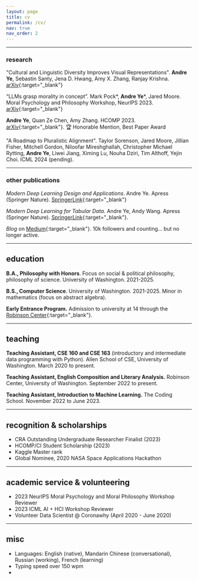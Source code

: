 ```yaml
---
layout: page
title: cv
permalink: /cv/
nav: true
nav_order: 2
---
```


---

### research

"Cultural and Linguistic Diversity Improves Visual Representations". 
**Andre Ye**, Sebastin Santy, Jena D. Hwang, Amy X. Zhang, Ranjay Krishna.
[arXiv](https://arxiv.org/abs/2310.14356){:target="_blank"}

“LLMs grasp morality in concept”. 
Mark Pock*, **Andre Ye***, Jared Moore.
Moral Psychology and Philosophy Workshop, NeurIPS 2023.
[arXiv](https://arxiv.org/abs/2310.14356){:target="_blank"}

**Andre Ye**, Quan Ze Chen, Amy Zhang.
HCOMP 2023.
[arXiv](https://arxiv.org/abs/2308.07528){:target="_blank"}.
🏆 Honorable Mention, Best Paper Award

"A Roadmap to Pluralistic Alignment".
Taylor Sorenson, Jared Moore, Jillian Fisher, Mitchell Gordon, Niloofar Mireshghallah, Christopher Michael Rytting, **Andre Ye**, Liwei Jiang, Ximing Lu, Nouha Dziri, Tim Althoff, Yejin Choi.
ICML 2024 (pending).

---

### other publications

*Modern Deep Learning Design and Applications*.
Andre Ye.
Apress (Springer Nature).
[SpringerLink](https://link.springer.com/book/10.1007/978-1-4842-7413-2){:target="_blank"}

*Modern Deep Learning for Tabular Data.*
Andre Ye, Andy Wang.
Apress (Springer Nature).
[SpringerLink](https://link.springer.com/book/10.1007/978-1-4842-8692-0){:target="_blank"}.

*Blog* on [Medium](https://andre-ye.medium.com/){:target="_blank"}.
10k followers and counting... but no longer active.

---

## education

**B.A., Philosophy with Honors**.
Focus on social & political philosophy, philosophy of science.
University of Washington. 2021-2025.

**B.S., Computer Science**.
University of Washington. 2021-2025.
Minor in mathematics (focus on abstract algebra).

**Early Entrance Program.**
Admission to university at 14 through the [Robinson Center](https://robinsoncenter.uw.edu/){:target="_blank"}.

---

## teaching

**Teaching Assistant, CSE 160 and CSE 163** (introductory and intermediate data programming with Python).
Allen School of CSE, University of Washington.
March 2020 to present.

**Teaching Assistant, English Composition and Literary Analysis.**
Robinson Center, University of Washington.
September 2022 to present.

**Teaching Assistant, Introduction to Machine Learning.**
The Coding School.
November 2022 to June 2023.

---

## recognition & scholarships
- CRA Outstanding Undergraduate Researcher Finalist (2023)
- HCOMP/CI Student Scholarship (2023)
- Kaggle Master rank
- Global Nominee, 2020 NASA Space Applications Hackathon

---

## academic service & volunteering
- 2023 NeurIPS Moral Psychology and Moral Philosophy Workshop Reviewer
- 2023 ICML AI + HCI Workshop Reviewer
- Volunteer Data Scientist @ Coronawhy (April 2020 - June 2020)

---

## misc
- Languages: English (native), Mandarin Chinese (conversational), Russian (working), French (learning)
- Typing speed over 150 wpm
- 


<!-- ---
layout: cv
permalink: /cv/
title: cv
nav: true
nav_order: 2
cv_pdf: Ye_Resume_Officially.pdf
--- -->